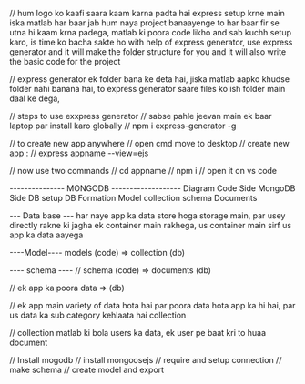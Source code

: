 // hum logo ko kaafi saara kaam karna padta hai express setup krne main iska matlab har baar jab hum naya project banaayenge to har baar fir se utna hi kaam krna padega, matlab ki poora code likho and sab kuchh setup karo, is time ko bacha sakte ho with help of express generator, use express generator and it will make the folder structure for you and it will also write the basic code for the project


// express generator ek folder bana ke deta hai, jiska matlab aapko khudse folder nahi banana hai, to express generator saare files ko ish folder main daal ke dega,


// steps to use exxpress generator
// sabse pahle jeevan main ek baar laptop par install karo globally
// npm i express-generator -g

// to create new app anywhere
// open cmd move to desktop
// create new app :
// express appname --view=ejs


// now use two commands
// cd appname
// npm i
// open it on vs code



--------------- MONGODB -------------------
                Diagram
Code Side                     MongoDB Side
DB setup                      DB Formation
Model                         collection
schema                        Documents

--- Data base ---
har naye app ka data store hoga storage main, par usey directly rakne ki jagha ek container main rakhega, us container main sirf us app ka data aayega


----Model----
models (code) => collection (db)


---- schema ----
// schema (code) => documents (db)

// ek app ka poora data => (db)

// ek app main variety of data hota hai par poora data hota app ka hi hai, par us data ka sub category kehlaata hai collection

// collection matlab ki bola users ka data, ek user pe baat kri to huaa document



// Install mogodb
// install mongoosejs
// require and setup connection
// make schema
// create model and export

